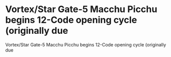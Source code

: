 # Vortex/Star Gate-5 Macchu Picchu begins 12-Code opening cycle (originally due

Vortex/Star Gate-5 Macchu Picchu begins 12-Code opening cycle (originally due